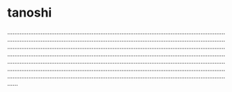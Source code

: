 # tanoshi

..........................................................................................................................................................................................................................................................................................................................................................................................................................................................................................................................................................................................................................................................................................................................................................................................................................................................................................................